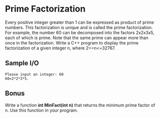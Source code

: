 # Prime Factorization
Every positive integer greater than 1 can be expressed as product of prime numbers. This factorization is unique and is called the prime factorization. For example, the number 60 can be decomposed into the factors 2x2x3x5, each of which is prime. Note that the same prime can appear more than once in the factorization. Write a C++ program to display the prime factorization of a given integer n, where 2<=n<=32767.

## Sample I/O
```
Please input an integer: 60
60=2*2*3*5.
```

## Bonus
Write a function **int MinFact(int n)** that returns the minimum prime factor of n. Use this function in your program.
